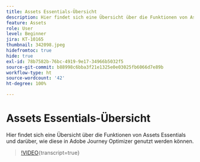 ```yaml
---
title: Assets Essentials-Übersicht
description: Hier findet sich eine Übersicht über die Funktionen von Assets Essentials und darüber, wie diese in Adobe Journey Optimizer genutzt werden können.
feature: Assets
role: User
level: Beginner
jira: KT-10165
thumbnail: 342098.jpeg
hidefromtoc: true
hide: true
exl-id: 78b7582b-76bc-4919-9e17-34966b5032f5
source-git-commit: b88998c6bba3f21e1325e0e03025fb6066d7e89b
workflow-type: ht
source-wordcount: '42'
ht-degree: 100%

---
```


# Assets Essentials-Übersicht

Hier findet sich eine Übersicht über die Funktionen von Assets Essentials und darüber, wie diese in Adobe Journey Optimizer genutzt werden können.

>[!VIDEO](https://video.tv.adobe.com/v/342098?quality=12&learn=on){transcript=true}
